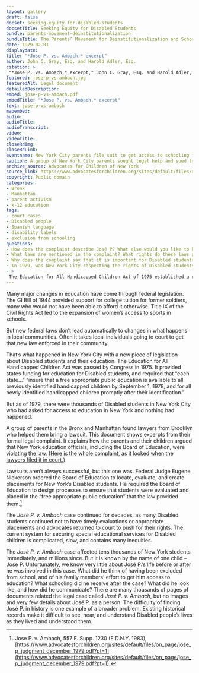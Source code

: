 ```yaml
--- 
layout: gallery
draft: false
docset: seeking-equity-for-disabled-students
docsetTitle: Seeking Equity for Disabled Students
bundle: parents-movement-deinstitutionalization
bundleTitle: The Parents’ Movement for Deinstitutionalization and School Access
date: 1979-02-01
displaydate: 
title: "*Jose P. vs. Ambach,* excerpt"
author: John C. Gray, Esq. and Harold Adler, Esq.
citation: >
 "*Jose P. vs. Ambach,* excerpt," John C. Gray, Esq. and Harold Adler, Esq., in New York City Civil Rights History Project, Accessed: [Month Day, Year], https://nyccivilrightshistory.org/gallery/jose-p-vs-ambach.
featured: jose-p-vs-ambach.jpg
featuredAlt: Legal document
detailedDescription: 
embed: jose-p-vs-ambach.pdf
embedTitle: "*Jose P. vs. Ambach,* excerpt"
text: jose-p-vs-ambach
mapembed: 
audio: 
audioTitle: 
audioTranscript: 
video: 
videoTitle: 
closeRdImg: 
closeRdLink: 
eventname: New York City parents file suit to get access to schooling for Disabled students. 
caption: A group of New York City parents sought legal help and sued to stop the New York City Board of Education from excluding their Disabled children from school.
archive_source: Advocates for Children of New York 
source_link: https://www.advocatesforchildren.org/sites/default/files/on_page/jose_p_complaint_february_1979.pdf?pt=1
copyright: Public domain
categories: 
- Bronx
- Manhattan
- parent activism
- k-12 education
tags: 
- court cases
- Disabled people
- Spanish language
- disability labels
- exclusion from schooling
questions: 
- How does the complaint describe José P? What else would you like to know about him as a person, and about his life? 
- What laws are mentioned in the complaint? What rights do these laws provide to Disabled students? 
- Why does the complaint say that it is important for Disabled students to have access to education? Are these the only reasons education matters? What do you think? 
- In 1979, was New York City respecting the rights of Disabled students? According to this complaint, what was happening for Disabled students in New York City? 
- >
 The Education for All Handicapped Children Act of 1975 established a right to a “free appropriate public education.” The New York State Constitution says that all New Yorkers have a right to a “sound basic education.” What do those phrases mean to you? If you were going to write a phrase to describe what kind of education you deserve, what would it be?
--- 
```


Many major changes in education have come through federal legislation. The GI Bill of 1944 provided support for college tuition for former soldiers, many who would not have been able to afford it otherwise. Title IX of the Civil Rights Act led to the expansion of women’s access to sports in schools.

But new federal laws don’t lead automatically to changes in what happens in local communities. Often it takes local individuals going to court to get that new law enforced in their community.

That’s what happened in New York City with a new piece of legislation about Disabled students and their education. The Education for All Handicapped Children Act was passed by Congress in 1975. It provided states funding for education for Disabled students, and required that “each state…” “insure that a free appropriate public education is available to all previously identified handicapped children by September 1, 1978, and for all newly identified handicapped children promptly after their identification.”

But as of 1979, there were thousands of Disabled students in New York City who had asked for access to education in New York and nothing had happened.

A group of parents in the Bronx and Manhattan found lawyers from Brooklyn who helped them bring a lawsuit. This document shows excerpts from their formal legal complaint. It explains how the parents and their children argued that New York education officials, including the Board of Education, were violating the law. [(Here is the whole complaint, as it looked when the lawyers filed it in court.)](https://www.advocatesforchildren.org/sites/default/files/on_page/jose_p_complaint_february_1979.pdf?pt=1.)

Lawsuits aren’t always successful, but this one was. Federal Judge Eugene Nickerson ordered the Board of Education to locate, evaluate, and create placements for New York’s Disabled students. He required the Board of Education to design processes to ensure that students were evaluated and placed in the “free appropriate public education” that the law provided them.[^1]  

The *José P. v. Ambach* case continued for decades, as many Disabled students continued not to have timely evaluations or appropriate placements and advocates returned to court to push for their rights. The current system for securing special educational services for Disabled children is complicated, slow, and contains many inequities.

The *José P. v. Ambach* case affected tens thousands of New York students immediately, and millions since. But it is known by the name of one child – José P. Unfortunately, we know very little about José P.’s life before or after he was involved in this case. What did he think of having been excluded from school, and of his family members’ effort to get him access to education? What schooling did he receive after the case? What did he look like, and how did he communicate? There are many thousands of pages of documents related the legal case called *José P. v. Ambach*, but no images and very few details about José P. as a person. The difficulty of finding José P. in history is one example of a broader problem. Existing historical records make it difficult to see, hear, and understand Disabled people’s lives as they lived and understood them.  

[^1]: Jose P. v. Ambach, 557 F. Supp. 1230 (E.D.N.Y. 1983), [https://www.advocatesforchildren.org/sites/default/files/on_page/jose_p_judgment_december_1979.pdf?pt=1](https://www.advocatesforchildren.org/sites/default/files/on_page/jose_p_judgment_december_1979.pdf?pt=1). 
